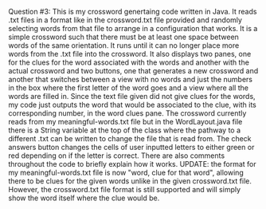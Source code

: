 Question #3: This is my crossword genertaing code written in Java. It reads .txt files in a format like in the crossword.txt file 
provided and randomly selecting words from that file to arrange in a configuration that works. It is a simple crossword such 
that there must be at least one space between words of the same orientation. It runs until it can no longer place more words 
from the .txt file into the crossword. It also displays two panes, one for the clues for the word associated with the words and another with the actual crossword and two buttons, one that generates a new crossword and another that switches between a view with no words and just the numbers in the box where the first letter of the word goes and a view where all the words are filled in. Since the text file given did not give clues for the words, my code just outputs the word that would be associated to the clue, with its corresponding number, in the word clues pane. The crossword currently reads from my meaningful-words.txt file but in the WordLayout.java file there is a String variable at the top of the class where the pathway to a different .txt can be written to change the file that is read from. The check answers button changes the cells of user inputted letters to either green or red depending on if the letter is correct. There are also comments throughout the code to briefly explain how it works. UPDATE: the format for my meaningful-words.txt file is now "word, clue for that word", allowing there to be clues for the given words unlike in the given crossword.txt file. However, the crossword.txt file format is still supported and will simply show the word itself where the clue would be.
